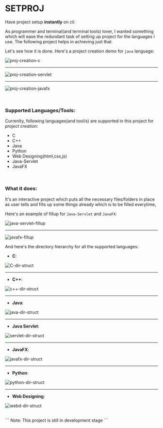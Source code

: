 # SETPROJ

Have project setup **instantly** on _cli_.

As programmer and terminal(and terminal tools) lover, I wanted something which will ease the redundant task of setting up project for the languages I use. The following project helps in achieving just that.

Let's see how it is done. Here's a project creation demo for `java` language:

![proj-creation-c](https://github.com/coolabhays/project-setup/raw/master/sshots/c-mkproj.png)

<hr>

![proj-creation-servlet](https://github.com/coolabhays/project-setup/raw/master/sshots/servlet-mkproj.png)

<hr>

![proj-creation-javafx](https://github.com/coolabhays/project-setup/blob/master/sshots/javafx-mkproj.png)

<br>

### Supported Languages/Tools:

Currenlty, following languages(and tool/s) are supported in this project for _project creation_:

* C
* C++
* Java
* Python
* Web Designing(html,css,js)
* Java-Servlet
* JavaFX

<br>


### What it does:

It's an interactive project which puts all the necessary files/folders in place as user tells and fills up some things already which is to be filled everytime,

Here's an example of fillup for `Java-Servlet` and `JavaFX`:

![java-servlet-fillup](https://github.com/coolabhays/project-setup/raw/master/sshots/servlet-fillup.png)

<hr>

![javafx-fillup](https://github.com/coolabhays/project-setup/blob/master/sshots/javafx-fillup.png)

And here's the directory hierarchy for all the supported languages:

* **C**:

![C-dir-struct](https://github.com/coolabhays/project-setup/raw/master/sshots/structure-cproj.png)

<hr>


* **C++**:

![c++-dir-struct](https://github.com/coolabhays/project-setup/raw/master/sshots/structure-cppproj.png)

<hr>


* **Java**:

![java-dir-struct](https://github.com/coolabhays/project-setup/raw/master/sshots/structure-javaproj.png)

<hr>

* **Java Servlet**:

![servlet-dir-struct](https://github.com/coolabhays/project-setup/raw/master/sshots/structure-servlet.png)

<hr>

* **JavaFX**:

![javafx-dir-struct](https://github.com/coolabhays/project-setup/blob/master/sshots/structure-javafx.png)

<hr>

* **Python**:

![python-dir-struct](https://github.com/coolabhays/project-setup/raw/master/sshots/structure-pyproj.png)

<hr>

* **Web Designing**:

![webd-dir-struct](https://github.com/coolabhays/project-setup/raw/master/sshots/structure-webdproj.png)

<br>
```
Note: This project is still in development stage
```
